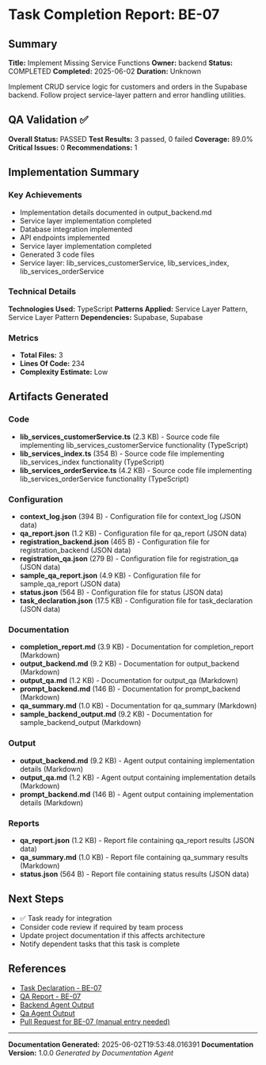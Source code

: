 # Task Completion Report: BE-07

## Summary
**Title:** Implement Missing Service Functions
**Owner:** backend
**Status:** COMPLETED
**Completed:** 2025-06-02
**Duration:** Unknown

Implement CRUD service logic for customers and orders in the Supabase backend. Follow project service-layer pattern and error handling utilities.


## QA Validation ✅
**Overall Status:** PASSED
**Test Results:** 3 passed, 0 failed
**Coverage:** 89.0%
**Critical Issues:** 0
**Recommendations:** 1

## Implementation Summary

### Key Achievements
- Implementation details documented in output_backend.md
- Service layer implementation completed
- Database integration implemented
- API endpoints implemented
- Service layer implementation completed
- Generated 3 code files
- Service layer: lib_services_customerService, lib_services_index, lib_services_orderService

### Technical Details
**Technologies Used:** TypeScript
**Patterns Applied:** Service Layer Pattern, Service Layer Pattern
**Dependencies:** Supabase, Supabase

### Metrics
- **Total Files:** 3
- **Lines Of Code:** 234
- **Complexity Estimate:** Low

## Artifacts Generated


### Code
- **lib_services_customerService.ts** (2.3 KB) - Source code file implementing lib_services_customerService functionality (TypeScript)
- **lib_services_index.ts** (354 B) - Source code file implementing lib_services_index functionality (TypeScript)
- **lib_services_orderService.ts** (4.2 KB) - Source code file implementing lib_services_orderService functionality (TypeScript)

### Configuration
- **context_log.json** (394 B) - Configuration file for context_log (JSON data)
- **qa_report.json** (1.2 KB) - Configuration file for qa_report (JSON data)
- **registration_backend.json** (465 B) - Configuration file for registration_backend (JSON data)
- **registration_qa.json** (279 B) - Configuration file for registration_qa (JSON data)
- **sample_qa_report.json** (4.9 KB) - Configuration file for sample_qa_report (JSON data)
- **status.json** (564 B) - Configuration file for status (JSON data)
- **task_declaration.json** (17.5 KB) - Configuration file for task_declaration (JSON data)

### Documentation
- **completion_report.md** (3.9 KB) - Documentation for completion_report (Markdown)
- **output_backend.md** (9.2 KB) - Documentation for output_backend (Markdown)
- **output_qa.md** (1.2 KB) - Documentation for output_qa (Markdown)
- **prompt_backend.md** (146 B) - Documentation for prompt_backend (Markdown)
- **qa_summary.md** (1.0 KB) - Documentation for qa_summary (Markdown)
- **sample_backend_output.md** (9.2 KB) - Documentation for sample_backend_output (Markdown)

### Output
- **output_backend.md** (9.2 KB) - Agent output containing implementation details (Markdown)
- **output_qa.md** (1.2 KB) - Agent output containing implementation details (Markdown)
- **prompt_backend.md** (146 B) - Agent output containing implementation details (Markdown)

### Reports
- **qa_report.json** (1.2 KB) - Report file containing qa_report results (JSON data)
- **qa_summary.md** (1.0 KB) - Report file containing qa_summary results (Markdown)
- **status.json** (564 B) - Report file containing status results (JSON data)

## Next Steps
- ✅ Task ready for integration
- Consider code review if required by team process
- Update project documentation if this affects architecture
- Notify dependent tasks that this task is complete

## References
- [Task Declaration - BE-07](outputs/BE-07/task_declaration.json)
- [QA Report - BE-07](outputs/BE-07/qa_report.json)
- [Backend Agent Output](outputs/BE-07/output_backend.md)
- [Qa Agent Output](outputs/BE-07/output_qa.md)
- [Pull Request for BE-07 (manual entry needed)](https://github.com/artesanato-shop/artesanato-ecommerce/pulls?q=BE-07)

---
**Documentation Generated:** 2025-06-02T19:53:48.016391
**Documentation Version:** 1.0.0
*Generated by Documentation Agent*

